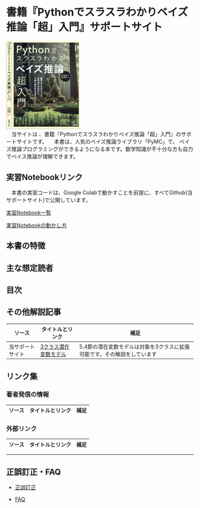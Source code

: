 # 書籍『Pythonでスラスラわかりベイズ推論「超」入門』サポートサイト

<div align="left">
<img src="images/表紙-v1.png" width="200">
</div>
　当サイトは 、書籍『Pythonでスラスラわかりベイズ推論「超」入門』のサポートサイトです。 
　本書は、人気のベイズ推論ライブラリ「PyMC」で、 ベイズ推論プログラミングができるようになる本です。数学知識が不十分な方も自力でベイス推論が理解できます。


## 実習Notebookリンク
　本書の実習コードは、Google Colabで動かすことを前提に、すべてGithub(当サポートサイト)で公開しています。  

[実習Notebook一覧](notebooks.md)

[実習Notebookの動かし方](refs/how-to-run.md)

<!-- 
## Amazonへのリンク

[単行本](https://www.amazon.co.jp/dp/4296110322) 

[Kindle](https://www.amazon.co.jp/dp/B09G622WB6/)  
-->

## 本書の特徴




## 主な想定読者


## 目次



## その他解説記事
|ソース  |タイトルとリンク  |補足|
|---|---|---|
|当サポートサイト|[3クラス潜在変数モデル](refs/3クラス潜在変数モデル.pdf)|5.4節の潜在変数モデルは対象を3クラスに拡張可能です。その解説をしています|



## リンク集

### 著者発信の情報

|ソース  |タイトルとリンク  |補足|
|---|---|---|



### 外部リンク


|ソース  |タイトルとリンク  |補足|
|---|---|---|

***


## 正誤訂正・FAQ

<!---
* [Notebook補足情報](notebook-ref.md)
-->  

* [正誤訂正](refs/errors.md)

* [FAQ](refs/faqs.md)

